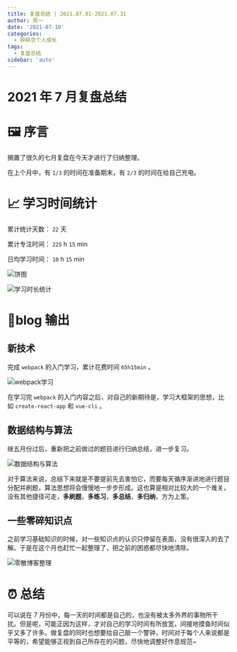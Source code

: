 ```yaml
---
title: 复盘总结 | 2021.07.01-2021.07.31
author: 周一
date: '2021-07-10'
categories:
  - 碎碎念个人成长
tags:
  - 复盘总结
sidebar: 'auto'
---
```


# 2021 年 7 月复盘总结

# 🖼️ 序言

搁置了很久的七月复盘在今天才进行了归纳整理。

在上个月中，有 `1/3` 的时间在准备期末，有 `2/3` 的时间在给自己充电。

# 📈 学习时间统计

累计统计天数： `22` 天

累计专注时间： `225` h `15` min

日均学习时间： `10` h `15` min

![饼图](https://mondaylab-1309616765.cos.ap-shanghai.myqcloud.com/images/202305270858290.png)

![学习时长统计](https://mondaylab-1309616765.cos.ap-shanghai.myqcloud.com/images/202305270858795.png)

# 📝blog 输出

## 新技术

完成 `webpack` 的入门学习，累计花费时间 `65h15min` 。

![webpack学习](https://mondaylab-1309616765.cos.ap-shanghai.myqcloud.com/images/202305270858974.png)

在学习完 `webpack` 的入门内容之后，对自己的新期待是，学习大框架的思想，比如 `create-react-app` 和 `vue-cli` 。

## 数据结构与算法

继五月份过后，重新把之前做过的题目进行归纳总结，进一步复习。

![数据结构与算法](https://mondaylab-1309616765.cos.ap-shanghai.myqcloud.com/images/202305270858343.png)

对于算法来说，总结下来就是不要提前先去害怕它，而要每天循序渐进地进行题目分配并刷题，算法思想将会慢慢地一步步形成。这也算是相对比较大的一个难关，没有其他捷径可走，**多刷题**，**多练习**，**多总结**，**多归纳**，方为上策。

## 一些零碎知识点

之前学习基础知识的时候，对一些知识点的认识只停留在表面，没有很深入的去了解。于是在这个月也赶忙一起整理了，把之前的困惑都尽快地清除。

![零散博客整理](https://mondaylab-1309616765.cos.ap-shanghai.myqcloud.com/images/202305270859824.png)

# ⏰ 总结

可以说在 7 月份中，每一天的时间都是自己的，也没有被太多外界的事物所干扰。但是呢，可能正因为这样，才对自己的学习时间有所放宽，间接地摸鱼时间似乎又多了许多。做复盘的同时也想要给自己敲一个警钟，时间对于每个人来说都是平等的，希望能够正视到自己所存在的问题，尽快地调整好作息规范~
